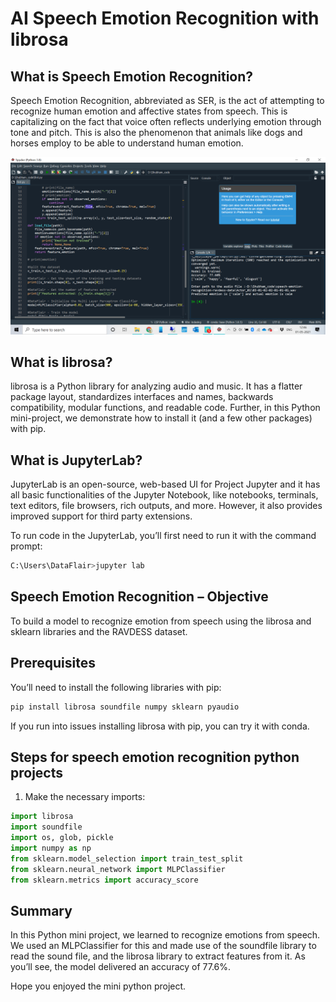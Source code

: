 # AI Speech Emotion Recognition with librosa
 
## What is Speech Emotion Recognition?
 
 Speech Emotion Recognition, abbreviated as SER, is the act of attempting to recognize human emotion and affective states from speech. This is capitalizing on the fact that voice often reflects underlying emotion through tone and pitch. This is also the phenomenon that animals like dogs and horses employ to be able to understand human emotion.
 
<span style="display:block;text-align:center">![](images/4.png)</span>

## What is librosa?

librosa is a Python library for analyzing audio and music. It has a flatter package layout, standardizes interfaces and names, backwards compatibility, modular functions, and readable code. Further, in this Python mini-project, we demonstrate how to install it (and a few other packages) with pip.

## What is JupyterLab?

JupyterLab is an open-source, web-based UI for Project Jupyter and it has all basic functionalities of the Jupyter Notebook, like notebooks, terminals, text editors, file browsers, rich outputs, and more. However, it also provides improved support for third party extensions.

To run code in the JupyterLab, you’ll first need to run it with the command prompt:

```python
C:\Users\DataFlair>jupyter lab
```

## Speech Emotion Recognition – Objective

To build a model to recognize emotion from speech using the librosa and sklearn libraries and the RAVDESS dataset.

## Prerequisites

You’ll need to install the following libraries with pip:

```python
pip install librosa soundfile numpy sklearn pyaudio
```
If you run into issues installing librosa with pip, you can try it with conda.

## Steps for speech emotion recognition python projects

1. Make the necessary imports:

```python
import librosa
import soundfile
import os, glob, pickle
import numpy as np
from sklearn.model_selection import train_test_split
from sklearn.neural_network import MLPClassifier
from sklearn.metrics import accuracy_score
```
## Summary

In this Python mini project, we learned to recognize emotions from speech. We used an MLPClassifier for this and made use of the soundfile library to read the sound file, and the librosa library to extract features from it. As you’ll see, the model delivered an accuracy of 77.6%.

Hope you enjoyed the mini python project.
